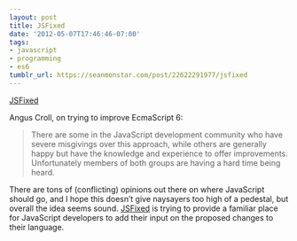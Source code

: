 ```yaml
---
layout: post
title: JSFixed
date: '2012-05-07T17:46:46-07:00'
tags:
- javascript
- programming
- es6
tumblr_url: https://seanmonstar.com/post/22622291977/jsfixed
---
```

[JSFixed](http://javascriptweblog.wordpress.com/2012/05/07/putting-the-developer-back-in-es-next/)  

Angus Croll, on trying to improve EcmaScript 6:

> There are some in the JavaScript development community who have severe misgivings over this approach, while others are generally happy but have the knowledge and experience to offer improvements. Unfortunately members of both groups are having a hard time being heard.

There are tons of (conflicting) opinions out there on where JavaScript should go, and I hope this doesn’t give naysayers too high of a pedestal, but overall the idea seems sound. [JSFixed](https://github.com/JSFixed/JSFixed/issues) is trying to provide a familiar place for JavaScript developers to add their input on the proposed changes to their language.

